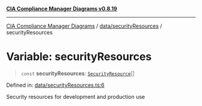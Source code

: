 [**CIA Compliance Manager Diagrams v0.8.19**](../../../README.md)

***

[CIA Compliance Manager Diagrams](../../../modules.md) / [data/securityResources](../README.md) / securityResources

# Variable: securityResources

> `const` **securityResources**: [`SecurityResource`](../../../services/interfaces/SecurityResource.md)[]

Defined in: [data/securityResources.ts:6](https://github.com/Hack23/cia-compliance-manager/blob/8a17389ebf0d2a027875b835eec814811b99abcc/src/data/securityResources.ts#L6)

Security resources for development and production use
